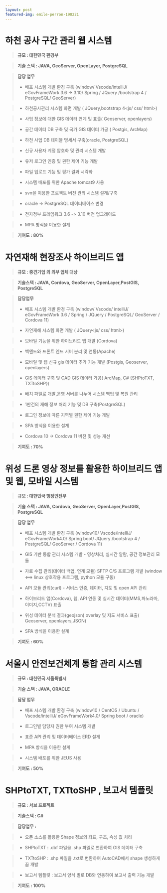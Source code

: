 ```yaml
---
layout: post
featured-img: emile-perron-190221
---
```


하천 공사 구간 관리 웹 시스템
======

> **규모 : 대한민국 환경부**

> **기술 스택  :  JAVA, GeoServer, OpenLayer, PostgreSQL**

> **담당 업무**  
> - 배포 시스템 개발 환경 구축 (window/ Vscode/intelliJ/ eGovFrameWork 3.6 -> 3.10/ Spring / JQuery /bootstrap 4 / PostgreSQL/ GeoServer)
  
> - 하천공사관리 시스템 화면 개발 ( JQuery,bootstrap 4<js/ css/ html>)
  
> - 사업 정보에 대한 GIS 데이터 연계 및 표출( Geoserver, openlayers)

> - 공간 데이터 DB 구축 및 국가 GIS 데이터 가공 ( Postgis, ArcMap)

> - 하천 사업 DB 테이블 명세서 구축(oracle, PostgreSQL)
 
> - 신규 사용자 계정 암호화 및 관리 시스템 개발

> - 유저 로그인 인증 및 권한 제어 기능 개발
  
> - 파일 업로드 기능 및 평가 결과 시각화
  
> - 시스템 배포를 위한 Apache tomcat9 사용
  
> - svn을 이용한 프로젝트 버전 관리 시스템 설계/구축
    
> - oracle -> PostgreSQL 데이터베이스 변경

> - 전자정부 프레임워크 3.6 -> 3.10 버전 업그레이드
  
> - MPA 방식을 이용한 설계

 > **기여도 : 80%**


자연재해 현장조사 하이브리드 앱 
======

> **규모 : 중견기업 외 외부 업체 대상**

> **기술스택 :  JAVA, Cordova, GeoServer, OpenLayer,PostGIS, PostgreSQL**

> **담당업무**
> - 배포 시스템 개발 환경 구축 (window/ Vscode/ intelliJ/ eGovFrameWork 3.6 / Spring / JQuery / PostgreSQL/ GeoServer / Cordova 11)
  
> - 자연재해 시스템 화면 개발 ( JQuery<js/ css/ html>)

> - 모바일 기능을 위한 하이브리드 앱 개발 (Cordova)
  
> - 백엔드와 프론트 엔드 서버 분리 및 연동(Apache)  
  
> - 모바일 및 웹 신규 gis 데이터 추가 기능 개발  (Postgis, Geoserver, openlayers)
   
> - GIS 데이터 구축 및 CAD GIS 데이터 가공( ArcMap, C# {SHPtoTXT, TXTtoSHP}) 
  
> - 배치 파일로 개발,운영 서버를 나누어 시스템 백업 및 복원 관리
  
> - 1만건의 재해 정보 처리 기능 및 DB 구축(PostgreSQL)
  
> - 로그인 정보에 따른 지역별 권한 제어 기능 개발
  
> - SPA 방식을 이용한 설계
  
> - Cordova 10 -> Cordova 11 버전 및 성능 개선

     
> **기여도 : 70%**

위성 드론 영상 정보를 활용한 하이브리드 앱 및 웹, 모바일 시스템
====

> **규모 : 대한민국 행정안전부**

> **기술 스택  : JAVA, Cordova, GeoServer, OpenLayer,PostGIS, PostgreSQL**

> **담당 업무**  
> - 배포 시스템 개발 환경 구축 (window10/ Vscode/intelliJ/ eGovFrameWork4.0/ Spring boot/ JQuery /bootstrap 4 / PostgreSQL/ GeoServer / Cordova 11)

> - GIS 기반 통합 관리 시스템 개발 - 영상처리, 실시간 알람, 공간 정보관리 모듈

> - 자료 수집 관리(데이터 백업, 연계 모듈) SFTP C/S 프로그램 개발 (window <==> linux 상호작용 프로그램, python 모듈 구동) 

> - API 모듈 관리(curl) - 서비스 인증, 데이터, 지도 및 open API 관리

> - 하이브리드 앱(Cordova), 웹, API 연동 및 실시간 데이터(MMS,파노라마,이미지,CCTV) 표출

> - 위성 데이터 분석 결과(geojson) overlay 및 지도 서비스 표출( Geoserver, openlayers,JSON)

> - SPA 방식을 이용한 설계

 > **기여도 : 60%**


 서울시 안전보건체계 통합 관리 시스템
====

> **규모 : 대한민국 서울특별시**

> **기술 스택  : JAVA, ORACLE**

> **담당 업무**  

> - 배포 시스템 개발 환경 구축 (window10 / CentOS / Ubuntu / Vscode/intelliJ/ eGovFrameWork4.0/ Spring boot / oracle)

> - 로그인별 담당자 권한 부여 시스템 개발

> - 표준 API 관리 및 데이터베이스 ERD 설계 

> - MPA 방식을 이용한 설계

> - 시스템 배포를 위한 JEUS 사용

 > **기여도 : 50%**


SHPtoTXT, TXTtoSHP , 보고서 템플릿
======

> **규모 : 서브 프로젝트** 

> **기술스택 : C#**

> **담당업무 :**

> - 오픈 소스를 활용한 Shape 정보의 좌표, 구조, 속성 값 처리 

> - SHPtoTXT : .dbf 파일을 .shp 파일로 변환하여 GIS 데이터 구축

> - TXTtoSHP : .shp 파일을 .txt로 변환하여 AutoCAD에서 shape 생성하게끔 개발

> - 보고서 템플릿 : 보고서 양식 별로 DB와 연동하여 보고서 출력 기능 개발



> **기여도 : 100%** 



